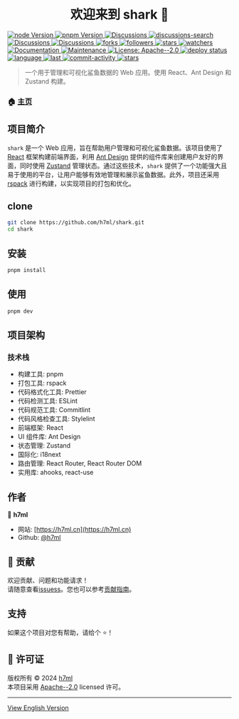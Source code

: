 <h1 align="center">欢迎来到 shark 👋</h1>
<p>
  <a href="https://github.com/h7ml/shark/blob/master/package.json#L99" target="_blank">
    <img alt="node Version" src="https://img.shields.io/badge/node->=20-blue">
  </a>
   <a href="https://github.com/h7ml/shark/blob/master/package.json#L100" target="_blank">
    <img alt="pnpm Version" src="https://img.shields.io/badge/pnpm-8.15.5-blue" />
  </a>
  <a href="https://github.com/h7ml/discussions" target="_blank">
    <img alt="Discussions" src="https://img.shields.io/github/discussions/h7ml/shark" />
  </a>
  <a href="https://github.com/h7ml/shark/discussions?discussions_q=h7ml" target="_blank">
    <img alt="discussions-search" src="https://img.shields.io/github/discussions-search?query=h7ml" />
  </a>
  <a href="https://github.com/h7ml/discussions" target="_blank">
    <img alt="Discussions" src="https://img.shields.io/github/discussions/h7ml/shark" />
  </a>
    <a href="https://github.com/h7ml/shark/blob/master/package.json" target="_blank">
    <img alt="Discussions" src="https://img.shields.io/github/package-json/name/h7ml/shark/master" />
  </a>
  <a href="https://github.com/h7ml/shark/network/members" target="_blank">
    <img alt="forks" src="https://img.shields.io/github/forks/h7ml/shark" />
  </a>
    <a href="https://github.com/h7ml?tab=followers" target="_blank">
    <img alt="followers" src="https://img.shields.io/github/followers/h7ml" />
  </a>
  <a href="https://github.com/h7ml/shark/stargazers" target="_blank">
    <img alt="stars" src="https://img.shields.io/github/stars/h7ml/shark" />
  </a>
   <a href="https://github.com/h7ml/shark/watchers" target="_blank">
    <img alt="watchers" src="https://img.shields.io/github/watchers/h7ml/shark" />
  </a>
  <a href="https://github.com/h7ml/shark#readme" target="_blank">
    <img alt="Documentation" src="https://img.shields.io/badge/documentation-yes-brightgreen.svg" />
  </a>
  <a href="https://github.com/h7ml/shark/graphs/commit-activity" target="_blank">
    <img alt="Maintenance" src="https://img.shields.io/badge/Maintained%3F-yes-green.svg" />
  </a>
  <a href="https://github.com/h7ml/shark/blob/master/LICENSE" target="_blank">
    <img alt="License: Apache--2.0" src="https://img.shields.io/github/license/h7ml/shark" />
  </a>
   <a href="https://github.com/h7ml/shark/actions/workflows/deploy.yml" target="_blank">
    <img alt="deploy status" src="https://github.com/h7ml/shark/actions/workflows/deploy.yml/badge.svg" />
  </a>
  <a href="https://github.com/h7ml/shark/search?l=TypeScript" target="_blank">
    <img alt="language" src="https://img.shields.io/github/languages/top/h7ml/shark" />
  </a>
  <a href="https://github.com/h7ml/shark/commits" target="_blank">
    <img alt="last" src="https://img.shields.io/github/last-commit/h7ml/shark.svg" />
  </a>
  <a href="https://github.com/h7ml/shark/commits" target="_blank">
    <img alt="commit-activity" src="https://img.shields.io/github/commit-activity/m/h7ml/shark" />
  </a>
  <a href="https://shark.h7ml.cn" target="_blank">
    <img alt="stars" src="https://img.shields.io/badge/Hosted-Vercel-brightgreen?style=flat&logo=Vercel" />
  </a>
</p>

> 一个用于管理和可视化鲨鱼数据的 Web 应用。使用 React、Ant Design 和 Zustand 构建。

### 🏠 [主页](https://shark.h7ml.cn)

## 项目简介

`shark` 是一个 Web 应用，旨在帮助用户管理和可视化鲨鱼数据。该项目使用了 [React](https://react.dev) 框架构建前端界面，利用 [Ant Design](https://ant.design) 提供的组件库来创建用户友好的界面，同时使用 [Zustand](https://zustand-demo.pmnd.rs) 管理状态。通过这些技术，`shark` 提供了一个功能强大且易于使用的平台，让用户能够有效地管理和展示鲨鱼数据。此外，项目还采用 [rspack](https://rspack.dev/) 进行构建，以实现项目的打包和优化。

## clone

```sh
git clone https://github.com/h7ml/shark.git
cd shark
```

## 安装

```sh
pnpm install
```

## 使用

```sh
pnpm dev
```

## 项目架构

### 技术栈

- 构建工具: pnpm
- 打包工具: rspack
- 代码格式化工具: Prettier
- 代码检测工具: ESLint
- 代码规范工具: Commitlint
- 代码风格检查工具: Stylelint
- 前端框架: React
- UI 组件库: Ant Design
- 状态管理: Zustand
- 国际化: i18next
- 路由管理: React Router, React Router DOM
- 实用库: ahooks, react-use

## 作者

👤 **h7ml**

- 网站: [https://h7ml.cn](https://h7ml.cn)
- Github: [@h7ml](https://github.com/h7ml)

## 🤝 贡献

欢迎贡献、问题和功能请求！<br />请随意查看[issuess](https://github.com/h7ml/shark/issues)。您也可以参考[贡献指南](https://github.com/h7ml/shark/blob/master/CONTRIBUTING.md)。

## 支持

如果这个项目对您有帮助，请给个 ⭐️！

## 📝 许可证

版权所有 © 2024 [h7ml](https://github.com/h7ml)<br />
本项目采用 [Apache--2.0](https://github.com/h7ml/shark/blob/master/LICENSE) licensed 许可。

---

[View English Version](README.md)
